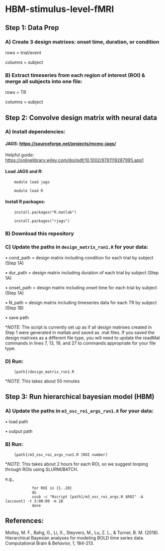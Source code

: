 # HBM-stimulus-level-fMRI

## Step 1: Data Prep

### A) Create 3 design matrixes: onset time, duration, or condition

rows = trial/event

columns = subject

### B) Extract timeseries from each region of interest (ROI) & merge all subjects into one file: 

rows = TR

columns = subject

## Step 2: Convolve design matrix with neural data

### A) Install dependencies:

#### JAGS: https://sourceforge.net/projects/mcmc-jags/

Helpful guide: https://onlinelibrary.wiley.com/doi/pdf/10.1002/9781119287995.app1 

#### Load JAGS and R:

        module load jags

        module load R	

#### Install R packages: 

        install.packages("R.matlab")

        install.packages("rjags")

### B) Download this repository

### C) Update the paths in `design_matrix_run1.R` for your data:

• cond_path = design matrix including condition for each trial by subject (Step 1A)

• dur_path = design matrix including duration of each trial by subject (Step 1A)

• onset_path = design matrix including onset time for each trial by subject (Step 1A)

• N_path = design matrix including timeseries data for each TR by subject (Step 1B) 

• save path

**NOTE*: The script is currently set up as if all design matrixes created in Step 1 were generated in matlab and saved as .mat files. If you saved the design matrixes as a different file type, you will need to update the readMat commands in lines  7, 13, 19, and 27 to commands appropriate for your file type.

### D) Run:

        [path]/design_matrix_run1.R

**NOTE*: This takes about 50 minutes


## Step 3: Run hierarchical bayesian model (HBM)

### A) Update the paths in `m3_osc_roi_args_run1.R` for your data:

• load path

• output path

### B) Run:
        
        [path]/m3_osc_roi_args_run1.R [ROI number]

**NOTE*: This takes about 2 hours for each ROI, so we suggest looping through ROIs using SLURM/BATCH.

e.g.,

                for ROI in {1..20}
                do
                ssub -c "Rscript [path]/m3_osc_roi_args.R $ROI" -A [account] -t 3:00:00 -m 28
                done

## References:

Molloy, M. F., Bahg, G., Li, X., Steyvers, M., Lu, Z. L., & Turner, B. M. (2018). Hierarchical Bayesian analyses for modeling BOLD time series data. Computational Brain & Behavior, 1, 184-213.


